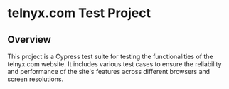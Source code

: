 # telnyx.com Test Project

## Overview

This project is a Cypress test suite for testing the functionalities of the telnyx.com website. It includes various test cases to ensure the reliability and performance of the site's features across different browsers and screen resolutions.
